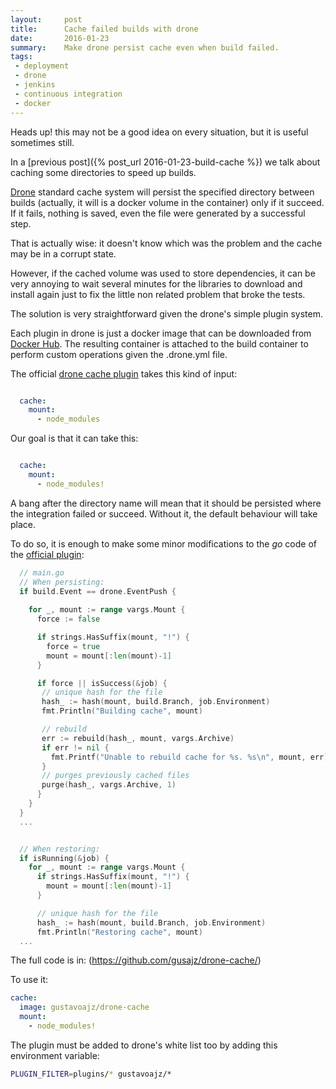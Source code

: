 ```yaml
---
layout:     post
title:      Cache failed builds with drone
date:       2016-01-23
summary:    Make drone persist cache even when build failed.
tags:
 - deployment
 - drone
 - jenkins
 - continuous integration
 - docker
---
```


Heads up! this may not be a good idea on every situation, but it is useful sometimes still.

In a [previous post]({% post_url 2016-01-23-build-cache %}) we talk about caching some directories to speed up builds. 

[Drone](https://github.com/drone/drone) standard cache system will persist the specified directory between builds (actually, it will is a docker volume in the container) only if it succeed. If it fails, nothing is saved, even the file were generated by a successful step.

That is actually wise: it doesn't know which was the problem and the cache may be in a corrupt state.

However, if the cached volume was used to store dependencies, it can be very annoying to wait several minutes for the libraries to download and install again just to fix the little non related problem that broke the tests.

The solution is very straightforward given the drone's simple plugin system.

Each plugin in drone is just a docker image that can be downloaded from [Docker Hub](https://hub.docker.com/). The resulting container is attached to the build container to perform custom operations given the .drone.yml file.

The official [drone cache plugin](https://github.com/drone-plugins/drone-cache) takes this kind of input:

```yaml

  cache:
    mount:
      - node_modules

```

Our goal is that it can take this:

```yaml

  cache:
    mount:
      - node_modules!

```

A bang after the directory name will mean that it should be persisted where the integration failed or succeed. Without it, the default behaviour will take place.

To do so, it is enough to make some minor modifications to the *go* code of the [official plugin](https://github.com/drone-plugins/drone-cache):

```go
  // main.go
  // When persisting:
  if build.Event == drone.EventPush {
 
    for _, mount := range vargs.Mount {
      force := false

      if strings.HasSuffix(mount, "!") {
        force = true
        mount = mount[:len(mount)-1]
      }

      if force || isSuccess(&job) {
       // unique hash for the file
       hash_ := hash(mount, build.Branch, job.Environment)
       fmt.Println("Building cache", mount)

       // rebuild
       err := rebuild(hash_, mount, vargs.Archive)
       if err != nil {
         fmt.Printf("Unable to rebuild cache for %s. %s\n", mount, err)
       }
       // purges previously cached files
       purge(hash_, vargs.Archive, 1)
      }
    }
  }
  ...


  // When restoring: 
  if isRunning(&job) { 
    for _, mount := range vargs.Mount {
      if strings.HasSuffix(mount, "!") {
        mount = mount[:len(mount)-1]
      }

      // unique hash for the file
      hash_ := hash(mount, build.Branch, job.Environment)
      fmt.Println("Restoring cache", mount)
  ...
```

The full code is in: (https://github.com/gusajz/drone-cache/)

To use it:

```yaml
cache:
  image: gustavoajz/drone-cache
  mount:
    - node_modules!

```


The plugin must be added to drone's white list too by adding this environment variable:

```bash
PLUGIN_FILTER=plugins/* gustavoajz/*
```
